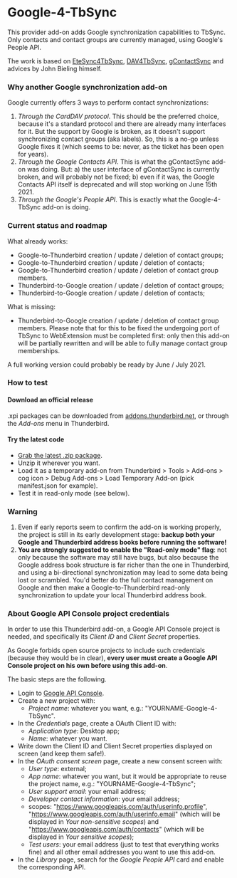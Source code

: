 # Google-4-TbSync

This provider add-on adds Google synchronization capabilities to TbSync. Only contacts and contact groups are currently managed, using Google's People API.

The work is based on [EteSync4TbSync](https://github.com/etesync/EteSync-4-TbSync), [DAV4TbSync](https://github.com/jobisoft/DAV-4-TbSync), [gContactSync](https://github.com/jdgeenen/gcontactsync) and advices by John Bieling himself.

### Why another Google synchronization add-on

Google currently offers 3 ways to perform contact synchronizations:
1. _Through the CardDAV protocol_. This should be the preferred choice, because it's a standard protocol and there are already many interfaces for it. But the support by Google is broken, as it doesn't support synchronizing contact groups (aka labels). So, this is a no-go unless Google fixes it (which seems to be: never, as the ticket has been open for years).
2. _Through the Google Contacts API_. This is what the gContactSync add-on was doing. But: a) the user interface of gContactSync is currently broken, and will probably not be fixed; b) even if it was, the Google Contacts API itself is deprecated and will stop working on June 15th 2021.
3. _Through the Google's People API_. This is exactly what the Google-4-TbSync add-on is doing.

### Current status and roadmap

What already works:
* Google-to-Thunderbird creation / update / deletion of contact groups;
* Google-to-Thunderbird creation / update / deletion of contacts;
* Google-to-Thunderbird creation / update / deletion of contact group members.
* Thunderbird-to-Google creation / update / deletion of contact groups;
* Thunderbird-to-Google creation / update / deletion of contacts;

What is missing:
* Thunderbird-to-Google creation / update / deletion of contact group members. Please note that for this to be fixed the undergoing port of TbSync to WebExtension must be completed first: only then this add-on will be partially rewritten and will be able to fully manage contact group memberships.

A full working version could probably be ready by June / July 2021.

### How to test

#### Download an official release

.xpi packages can be downloaded from [addons.thunderbird.net](https://addons.thunderbird.net/addon/google-4-tbsync), or through the _Add-ons_ menu in Thunderbird.

#### Try the latest code

* [Grab the latest .zip package](https://github.com/zanonmark/Google-4-TbSync/archive/refs/heads/main.zip).
* Unzip it wherever you want.
* Load it as a temporary add-on from Thunderbird > Tools > Add-ons > cog icon > Debug Add-ons > Load Temporary Add-on (pick manifest.json for example).
* Test it in read-only mode (see below).

### Warning

1. Even if early reports seem to confirm the add-on is working properly, the project is still in its early development stage: **backup both your Google and Thunderbird address books before running the software!**
2. **You are strongly suggested to enable the "Read-only mode" flag**: not only because the software may still have bugs, but also because the Google address book structure is far richer than the one in Thunderbird, and using a bi-directional synchronization may lead to some data being lost or scrambled. You'd better do the full contact management on Google and then make a Google-to-Thunderbird read-only synchronization to update your local Thunderbird address book.

### About Google API Console project credentials

In order to use this Thunderbird add-on, a Google API Console project is needed, and specifically its _Client ID_ and _Client Secret_ properties.

As Google forbids open source projects to include such credentials (because they would be in clear), **every user must create a Google API Console project on his own before using this add-on**.

The basic steps are the following.
* Login to [Google API Console](https://console.developers.google.com).
* Create a new project with:
  * _Project name_: whatever you want, e.g.: "YOURNAME-Google-4-TbSync".
* In the _Credentials_ page, create a OAuth Client ID with:
  * _Application type_: Desktop app;
  * _Name_: whatever you want.
* Write down the Client ID and Client Secret properties displayed on screen (and keep them safe!).
* In the _OAuth consent screen_ page, create a new consent screen with:
  * _User type_: external;
  * _App name_: whatever you want, but it would be appropriate to reuse the project name, e.g.: "YOURNAME-Google-4-TbSync";
  * _User support email_: your email address;
  * _Developer contact information_: your email address;
  * scopes: "https://www.googleapis.com/auth/userinfo.profile", "https://www.googleapis.com/auth/userinfo.email" (which will be displayed in _Your non-sensitive scopes_) and "https://www.googleapis.com/auth/contacts" (which will be displayed in _Your sensitive scopes_);
  * _Test users_: your email address (just to test that everything works fine) and all other email addresses you want to use this add-on.
* In the _Library_ page, search for the _Google People API_ card and enable the corresponding API.
